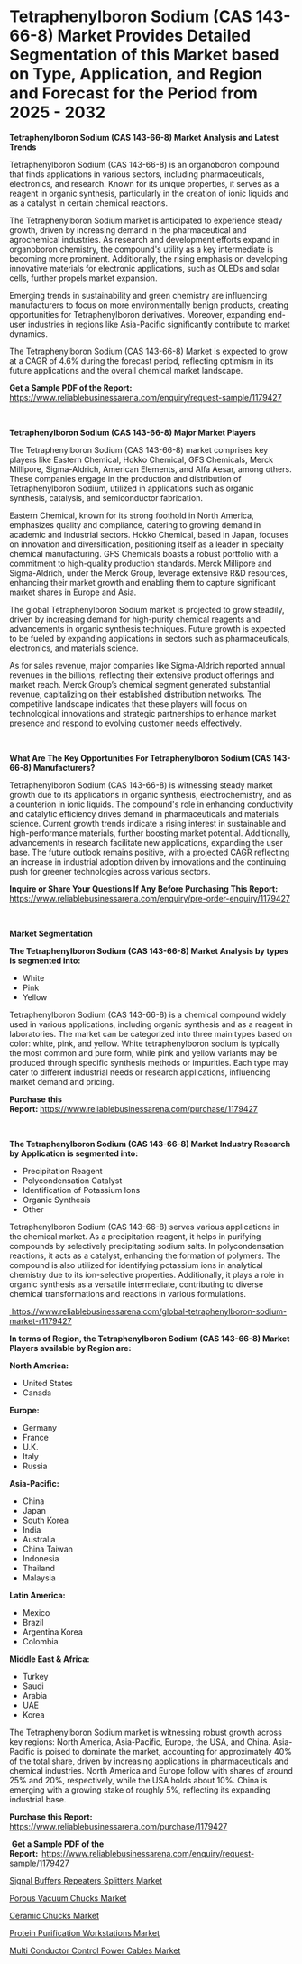 <p><h1>Tetraphenylboron Sodium (CAS 143-66-8) Market Provides Detailed Segmentation of this Market based on Type, Application, and Region and Forecast for the Period from 2025 - 2032</h1></p><p><strong>Tetraphenylboron Sodium (CAS 143-66-8) Market Analysis and Latest Trends</strong></p>
<p><p>Tetraphenylboron Sodium (CAS 143-66-8) is an organoboron compound that finds applications in various sectors, including pharmaceuticals, electronics, and research. Known for its unique properties, it serves as a reagent in organic synthesis, particularly in the creation of ionic liquids and as a catalyst in certain chemical reactions.</p><p>The Tetraphenylboron Sodium market is anticipated to experience steady growth, driven by increasing demand in the pharmaceutical and agrochemical industries. As research and development efforts expand in organoboron chemistry, the compound's utility as a key intermediate is becoming more prominent. Additionally, the rising emphasis on developing innovative materials for electronic applications, such as OLEDs and solar cells, further propels market expansion.</p><p>Emerging trends in sustainability and green chemistry are influencing manufacturers to focus on more environmentally benign products, creating opportunities for Tetraphenylboron derivatives. Moreover, expanding end-user industries in regions like Asia-Pacific significantly contribute to market dynamics.</p><p>The Tetraphenylboron Sodium (CAS 143-66-8) Market is expected to grow at a CAGR of 4.6% during the forecast period, reflecting optimism in its future applications and the overall chemical market landscape.</p></p>
<p><strong>Get a Sample PDF of the Report:&nbsp;</strong> <a href="https://www.reliablebusinessarena.com/enquiry/request-sample/1179427?utm_campaign=2106&utm_medium=2&utm_source=Github&utm_content=ia&utm_term=02022025&utm_id=tetraphenylboron-sodium-cas-143-66-8">https://www.reliablebusinessarena.com/enquiry/request-sample/1179427</a></p>
<p>&nbsp;</p>
<p><strong>Tetraphenylboron Sodium (CAS 143-66-8) Major Market Players</strong></p>
<p><p>The Tetraphenylboron Sodium (CAS 143-66-8) market comprises key players like Eastern Chemical, Hokko Chemical, GFS Chemicals, Merck Millipore, Sigma-Aldrich, American Elements, and Alfa Aesar, among others. These companies engage in the production and distribution of Tetraphenylboron Sodium, utilized in applications such as organic synthesis, catalysis, and semiconductor fabrication.</p><p>Eastern Chemical, known for its strong foothold in North America, emphasizes quality and compliance, catering to growing demand in academic and industrial sectors. Hokko Chemical, based in Japan, focuses on innovation and diversification, positioning itself as a leader in specialty chemical manufacturing. GFS Chemicals boasts a robust portfolio with a commitment to high-quality production standards. Merck Millipore and Sigma-Aldrich, under the Merck Group, leverage extensive R&D resources, enhancing their market growth and enabling them to capture significant market shares in Europe and Asia.</p><p>The global Tetraphenylboron Sodium market is projected to grow steadily, driven by increasing demand for high-purity chemical reagents and advancements in organic synthesis techniques. Future growth is expected to be fueled by expanding applications in sectors such as pharmaceuticals, electronics, and materials science.</p><p>As for sales revenue, major companies like Sigma-Aldrich reported annual revenues in the billions, reflecting their extensive product offerings and market reach. Merck Group’s chemical segment generated substantial revenue, capitalizing on their established distribution networks. The competitive landscape indicates that these players will focus on technological innovations and strategic partnerships to enhance market presence and respond to evolving customer needs effectively.</p></p>
<p>&nbsp;</p>
<p><strong>What Are The Key Opportunities For Tetraphenylboron Sodium (CAS 143-66-8) Manufacturers?</strong></p>
<p><p>Tetraphenylboron Sodium (CAS 143-66-8) is witnessing steady market growth due to its applications in organic synthesis, electrochemistry, and as a counterion in ionic liquids. The compound's role in enhancing conductivity and catalytic efficiency drives demand in pharmaceuticals and materials science. Current growth trends indicate a rising interest in sustainable and high-performance materials, further boosting market potential. Additionally, advancements in research facilitate new applications, expanding the user base. The future outlook remains positive, with a projected CAGR reflecting an increase in industrial adoption driven by innovations and the continuing push for greener technologies across various sectors.</p></p>
<p><strong>Inquire or Share Your Questions If Any Before Purchasing This Report:</strong> <a href="https://www.reliablebusinessarena.com/enquiry/pre-order-enquiry/1179427?utm_campaign=2106&utm_medium=2&utm_source=Github&utm_content=ia&utm_term=02022025&utm_id=tetraphenylboron-sodium-cas-143-66-8">https://www.reliablebusinessarena.com/enquiry/pre-order-enquiry/1179427</a></p>
<p>&nbsp;</p>
<p><strong>Market Segmentation</strong></p>
<p><strong>The Tetraphenylboron Sodium (CAS 143-66-8) Market Analysis by types is segmented into:</strong></p>
<p><ul><li>White</li><li>Pink</li><li>Yellow</li></ul></p>
<p><p>Tetraphenylboron Sodium (CAS 143-66-8) is a chemical compound widely used in various applications, including organic synthesis and as a reagent in laboratories. The market can be categorized into three main types based on color: white, pink, and yellow. White tetraphenylboron sodium is typically the most common and pure form, while pink and yellow variants may be produced through specific synthesis methods or impurities. Each type may cater to different industrial needs or research applications, influencing market demand and pricing.</p></p>
<p><strong>Purchase this Report:&nbsp;</strong><a href="https://www.reliablebusinessarena.com/purchase/1179427?utm_campaign=2106&utm_medium=2&utm_source=Github&utm_content=ia&utm_term=02022025&utm_id=tetraphenylboron-sodium-cas-143-66-8">https://www.reliablebusinessarena.com/purchase/1179427</a></p>
<p>&nbsp;</p>
<p><strong>The Tetraphenylboron Sodium (CAS 143-66-8) Market Industry Research by Application is segmented into:</strong></p>
<p><ul><li>Precipitation Reagent</li><li>Polycondensation Catalyst</li><li>Identification of Potassium Ions</li><li>Organic Synthesis</li><li>Other</li></ul></p>
<p><p>Tetraphenylboron Sodium (CAS 143-66-8) serves various applications in the chemical market. As a precipitation reagent, it helps in purifying compounds by selectively precipitating sodium salts. In polycondensation reactions, it acts as a catalyst, enhancing the formation of polymers. The compound is also utilized for identifying potassium ions in analytical chemistry due to its ion-selective properties. Additionally, it plays a role in organic synthesis as a versatile intermediate, contributing to diverse chemical transformations and reactions in various formulations.</p></p>
<p><a href="https://www.reliablebusinessarena.com/global-tetraphenylboron-sodium-market-r1179427?utm_campaign=2106&utm_medium=2&utm_source=Github&utm_content=ia&utm_term=02022025&utm_id=tetraphenylboron-sodium-cas-143-66-8">&nbsp;https://www.reliablebusinessarena.com/global-tetraphenylboron-sodium-market-r1179427</a></p>
<p><strong>In terms of Region, the Tetraphenylboron Sodium (CAS 143-66-8) Market Players available by Region are:</strong></p>
<p>
    <p> <strong> North America: </strong>
        <ul>
            <li>United States</li>
            <li>Canada</li>
        </ul>
        </p> 
    <p> <strong> Europe: </strong>
        <ul>
            <li>Germany</li>
            <li>France</li>
            <li>U.K.</li>
            <li>Italy</li>
            <li>Russia</li>
        </ul>
        </p> 
    <p> <strong> Asia-Pacific: </strong>
        <ul>
            <li>China</li>
            <li>Japan</li>
            <li>South Korea</li>
            <li>India</li>
            <li>Australia</li>
            <li>China Taiwan</li>
            <li>Indonesia</li>
            <li>Thailand</li>
            <li>Malaysia</li>
        </ul>
        </p> 
    <p> <strong> Latin America: </strong>
        <ul>
            <li>Mexico</li>
            <li>Brazil</li>
            <li>Argentina Korea</li>
            <li>Colombia</li>
        </ul>
        </p> 
    <p> <strong> Middle East & Africa: </strong>
        <ul>
            <li>Turkey</li>
            <li>Saudi</li>
            <li>Arabia</li>
            <li>UAE</li>
            <li>Korea</li>
        </ul>
    </p>
    </p>
<p><p>The Tetraphenylboron Sodium market is witnessing robust growth across key regions: North America, Asia-Pacific, Europe, the USA, and China. Asia-Pacific is poised to dominate the market, accounting for approximately 40% of the total share, driven by increasing applications in pharmaceuticals and chemical industries. North America and Europe follow with shares of around 25% and 20%, respectively, while the USA holds about 10%. China is emerging with a growing stake of roughly 5%, reflecting its expanding industrial base.</p></p>
<p><strong>Purchase this Report: </strong><a href="https://www.reliablebusinessarena.com/purchase/1179427?utm_campaign=2106&utm_medium=2&utm_source=Github&utm_content=ia&utm_term=02022025&utm_id=tetraphenylboron-sodium-cas-143-66-8">https://www.reliablebusinessarena.com/purchase/1179427</a></p>
<p>&nbsp;<strong>Get a Sample PDF of the Report:&nbsp;&nbsp;</strong><a href="https://www.reliablebusinessarena.com/enquiry/request-sample/1179427?utm_campaign=2106&utm_medium=2&utm_source=Github&utm_content=ia&utm_term=02022025&utm_id=tetraphenylboron-sodium-cas-143-66-8">https://www.reliablebusinessarena.com/enquiry/request-sample/1179427</a></p>
<p><strong></strong></p>
<p><p><a href="https://www.linkedin.com/pulse/signal-buffers-repeaters-splitters-market-analysis-iwsae?utm_campaign=2106&utm_medium=2&utm_source=Github&utm_content=ia&utm_term=02022025&utm_id=tetraphenylboron-sodium-cas-143-66-8">Signal Buffers Repeaters Splitters Market</a></p><p><a href="https://www.linkedin.com/pulse/porous-vacuum-chucks-market-revolution-2025-2032-trends-nsodf?utm_campaign=2106&utm_medium=2&utm_source=Github&utm_content=ia&utm_term=02022025&utm_id=tetraphenylboron-sodium-cas-143-66-8">Porous Vacuum Chucks Market</a></p><p><a href="https://www.linkedin.com/pulse/thorough-analysis-global-regional-development-ceramic-mym9f?utm_campaign=2106&utm_medium=2&utm_source=Github&utm_content=ia&utm_term=02022025&utm_id=tetraphenylboron-sodium-cas-143-66-8">Ceramic Chucks Market</a></p><p><a href="https://www.linkedin.com/pulse/comprehensive-market-analysis-protein-purification-workstations-swp2e?utm_campaign=2106&utm_medium=2&utm_source=Github&utm_content=ia&utm_term=02022025&utm_id=tetraphenylboron-sodium-cas-143-66-8">Protein Purification Workstations Market</a></p><p><a href="https://www.linkedin.com/pulse/competitive-landscape-key-trends-multi-conductor-vdbre?utm_campaign=2106&utm_medium=2&utm_source=Github&utm_content=ia&utm_term=02022025&utm_id=tetraphenylboron-sodium-cas-143-66-8">Multi Conductor Control Power Cables Market</a></p></p>